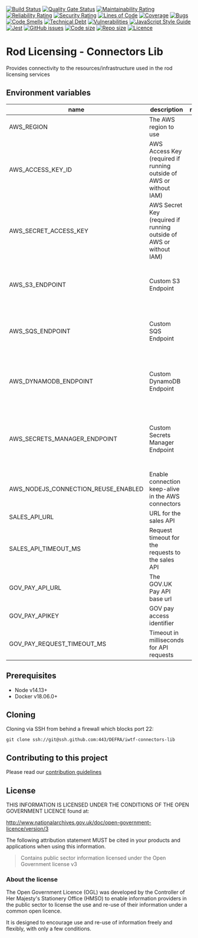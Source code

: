 [![Build Status](https://github.com/defra/iwtf-connectors-lib/workflows/build.yml/badge.svg)](https://github.com/defra/iwtf-connectors-lib/actions)
[![Quality Gate Status](https://sonarcloud.io/api/project_badges/measure?project=DEFRA_iwtf-connectors-lib&metric=alert_status)](https://sonarcloud.io/dashboard?id=DEFRA_iwtf-connectors-lib)
[![Maintainability Rating](https://sonarcloud.io/api/project_badges/measure?project=DEFRA_iwtf-connectors-lib&metric=sqale_rating)](https://sonarcloud.io/dashboard?id=DEFRA_iwtf-connectors-lib)
[![Reliability Rating](https://sonarcloud.io/api/project_badges/measure?project=DEFRA_iwtf-connectors-lib&metric=reliability_rating)](https://sonarcloud.io/dashboard?id=DEFRA_iwtf-connectors-lib)
[![Security Rating](https://sonarcloud.io/api/project_badges/measure?project=DEFRA_iwtf-connectors-lib&metric=security_rating)](https://sonarcloud.io/dashboard?id=DEFRA_iwtf-connectors-lib)
[![Lines of Code](https://sonarcloud.io/api/project_badges/measure?project=DEFRA_iwtf-connectors-lib&metric=ncloc)](https://sonarcloud.io/dashboard?id=DEFRA_iwtf-connectors-lib)
[![Coverage](https://sonarcloud.io/api/project_badges/measure?project=DEFRA_iwtf-connectors-lib&metric=coverage)](https://sonarcloud.io/dashboard?id=DEFRA_iwtf-connectors-lib)
[![Bugs](https://sonarcloud.io/api/project_badges/measure?project=DEFRA_iwtf-connectors-lib&metric=bugs)](https://sonarcloud.io/dashboard?id=DEFRA_iwtf-connectors-lib)
[![Code Smells](https://sonarcloud.io/api/project_badges/measure?project=DEFRA_iwtf-connectors-lib&metric=code_smells)](https://sonarcloud.io/dashboard?id=DEFRA_iwtf-connectors-lib)
[![Technical Debt](https://sonarcloud.io/api/project_badges/measure?project=DEFRA_iwtf-connectors-lib&metric=sqale_index)](https://sonarcloud.io/dashboard?id=DEFRA_iwtf-connectors-lib)
[![Vulnerabilities](https://sonarcloud.io/api/project_badges/measure?project=DEFRA_iwtf-connectors-lib&metric=vulnerabilities)](https://sonarcloud.io/dashboard?id=DEFRA_iwtf-connectors-lib)
[![JavaScript Style Guide](https://img.shields.io/badge/code_style-standard-brightgreen.svg)](https://standardjs.com)
[![Jest](https://img.shields.io/badge/tested_with-jest-99424f.svg)](https://github.com/facebook/jest)
[![GitHub issues](https://img.shields.io/github/issues/DEFRA/iwtf-connectors-lib.svg)](https://github.com/DEFRA/iwtf-connectors-lib/issues/)
[![Code size](https://img.shields.io/github/languages/code-size/DEFRA/iwtf-connectors-lib.svg)]()
[![Repo size](https://img.shields.io/github/repo-size/DEFRA/iwtf-connectors-lib.svg)]()
[![Licence](https://img.shields.io/badge/licence-OGLv3-blue.svg)](http://www.nationalarchives.gov.uk/doc/open-government-licence/version/3)

# Rod Licensing - Connectors Lib

Provides connectivity to the resources/infrastructure used in the rod licensing services

## Environment variables

| name                                | description                                                        | required | default         | valid                                                                                          | notes                                                                       |
| ----------------------------------- | ------------------------------------------------------------------ | :------: | --------------- | ---------------------------------------------------------------------------------------------- | --------------------------------------------------------------------------- |
| AWS_REGION                          | The AWS region to use                                              |   yes    |                 | See [AWS Regions](https://docs.aws.amazon.com/general/latest/gr/rande.html#regional-endpoints) |                                                                             |
| AWS_ACCESS_KEY_ID                   | AWS Access Key (required if running outside of AWS or without IAM) |  maybe   |                 | development, test, production                                                                  | Set to "local" when running with local infrastructure                       |
| AWS_SECRET_ACCESS_KEY               | AWS Secret Key (required if running outside of AWS or without IAM) |  maybe   |                 | development, test, production                                                                  | Set to "local" when running with local infrastructure                       |
| AWS_S3_ENDPOINT                     | Custom S3 Endpoint                                                 |    no    | Region specific |                                                                                                | Used to override the S3 service endpoint for local development              |
| AWS_SQS_ENDPOINT                    | Custom SQS Endpoint                                                |    no    | Region specific |                                                                                                | Used to override the SQS service endpoint for local development             |
| AWS_DYNAMODB_ENDPOINT               | Custom DynamoDB Endpoint                                           |    no    | Region specific |                                                                                                | Used to override the DynamoDB service endpoint for local development        |
| AWS_SECRETS_MANAGER_ENDPOINT        | Custom Secrets Manager Endpoint                                    |    no    | Region specific |                                                                                                | Used to override the Secrets Manager service endpoint for local development |
| AWS_NODEJS_CONNECTION_REUSE_ENABLED | Enable connection keep-alive in the AWS connectors                 |    no    | Disabed         | 1 or 0                                                                                         | Recommended to enable connection reuse / keep-alive                         |
| SALES_API_URL                       | URL for the sales API                                              |    no    |                 |                                                                                                |                                                                             |
| SALES_API_TIMEOUT_MS                | Request timeout for the requests to the sales API                  |    no    | 20000 (20s)     |                                                                                                |                                                                             |
| GOV_PAY_API_URL                     | The GOV.UK Pay API base url                                        |   yes    |                 |                                                                                                |                                                                             |
| GOV_PAY_APIKEY                      | GOV pay access identifier                                          |   yes    |                 |                                                                                                |                                                                             |
| GOV_PAY_REQUEST_TIMEOUT_MS          | Timeout in milliseconds for API requests                           |    no    | 10000           |                                                                                                |                                                                             |

## Prerequisites

- Node v14.13+
- Docker v18.06.0+

## Cloning

Cloning via SSH from behind a firewall which blocks port 22:

```
git clone ssh://git@ssh.github.com:443/DEFRA/iwtf-connectors-lib
```
## Contributing to this project

Please read our [contribution guidelines](CONTRIBUTING.md)

## License

THIS INFORMATION IS LICENSED UNDER THE CONDITIONS OF THE OPEN GOVERNMENT LICENCE found at:

http://www.nationalarchives.gov.uk/doc/open-government-licence/version/3

The following attribution statement MUST be cited in your products and applications when using this information.

> Contains public sector information licensed under the Open Government license v3

### About the license

The Open Government Licence (OGL) was developed by the Controller of Her Majesty's Stationery Office (HMSO) to enable information providers in the public sector to license the use and re-use of their information under a common open licence.

It is designed to encourage use and re-use of information freely and flexibly, with only a few conditions.
